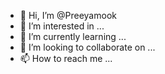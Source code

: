 - 👋 Hi, I’m @Preeyamook
- 👀 I’m interested in ...
- 🌱 I’m currently learning ...
- 💞️ I’m looking to collaborate on ...
- 📫 How to reach me ...

<!---
Preeyamook/Preeyamook is a ✨ special ✨ repository because its `README.md` (this file) appears on your GitHub profile.
You can click the Preview link to take a look at your changes.
--->

